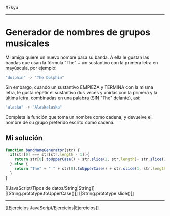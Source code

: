 #7kyu 
___
# Generador de nombres de grupos musicales

Mi amiga quiere un nuevo nombre para su banda. A ella le gustan las bandas que usan la fórmula "The" + un sustantivo con la primera letra en mayúscula, por ejemplo:

```js
"dolphin" -> "The Dolphin"
```

Sin embargo, cuando un sustantivo EMPIEZA y TERMINA con la misma letra, le gusta repetir el sustantivo dos veces y unirlas con la primera y la última letra, combinadas en una palabra (SIN "The" delante), así:

```js
"alaska" -> "Alaskalaska"
```

Completa la función que toma un nombre como cadena, y devuelve el nombre de su grupo preferido escrito como cadena.

## Mi solución

```js
function bandNameGenerator(str) {
  if(str[0] === str[str.length - 1]){
    return str[0].toUpperCase() + str.slice(1, str.length)+ str.slice(1, str.length)
  } else {
    return "The" + " " + str[0].toUpperCase() + str.slice(1, str.length)
  }
}
```

[[JavaScript/Tipos de datos/String|String]]
[[String.prototype.toUpperCase()]]
[[String.prototype.slice()]]

__________

[[Ejercicios JavaScript/Ejercicios|Ejercicios]]